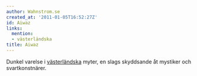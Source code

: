 ```yaml
---
author: Wahnstrom.se
created_at: '2011-01-05T16:52:27Z'
id: Aiwaz
links:
  mention:
  - västerländska
title: Aiwaz
---
```


Dunkel varelse i [västerländska] myter, en slags skyddsande åt mystiker och svartkonstnärer.

  [västerländska]: västerländska
